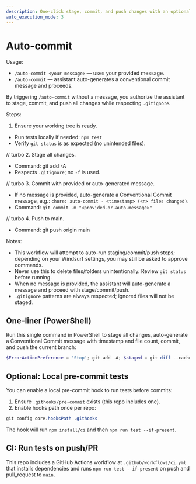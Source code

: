 ```yaml
---
description: One-click stage, commit, and push changes with an optional commit message (auto-generated if omitted).
auto_execution_mode: 3
---
```


# Auto-commit

Usage:

- `/auto-commit <your message>` — uses your provided message.
- `/auto-commit` — assistant auto-generates a conventional commit message and proceeds.

By triggering `/auto-commit` without a message, you authorize the assistant to stage, commit, and push all changes while respecting `.gitignore`.

Steps:

1. Ensure your working tree is ready.

- Run tests locally if needed: `npm test`
- Verify `git status` is as expected (no unintended files).

// turbo
2. Stage all changes.

- Command: git add -A
- Respects `.gitignore`; no `-f` is used.

// turbo
3. Commit with provided or auto-generated message.

- If no message is provided, auto-generate a Conventional Commit message, e.g.: `chore: auto-commit - <timestamp> (<n> files changed)`.
- Command: `git commit -m "<provided-or-auto-message>"`

// turbo
4. Push to main.

- Command: git push origin main

Notes:

- This workflow will attempt to auto-run staging/commit/push steps; depending on your Windsurf settings, you may still be asked to approve commands.
- Never use this to delete files/folders unintentionally. Review `git status` before running.
- When no message is provided, the assistant will auto-generate a message and proceed with stage/commit/push.
- `.gitignore` patterns are always respected; ignored files will not be staged.

## One-liner (PowerShell)

Run this single command in PowerShell to stage all changes, auto-generate a Conventional Commit message with timestamp and file count, commit, and push the current branch:

```powershell
$ErrorActionPreference = 'Stop'; git add -A; $staged = git diff --cached --name-only; if ([string]::IsNullOrWhiteSpace($staged)) { Write-Output 'No changes staged. Skipping commit and push.' } else { $n = ($staged | Measure-Object -Line).Lines; $ts = Get-Date -Format "yyyy-MM-dd HH:mm zzz"; git commit -m "chore: auto-commit - $ts ($n files changed)"; git push origin HEAD }
```

## Optional: Local pre-commit tests

You can enable a local pre-commit hook to run tests before commits:

1. Ensure `.githooks/pre-commit` exists (this repo includes one).
2. Enable hooks path once per repo:

```powershell
git config core.hooksPath .githooks
```

The hook will run `npm install/ci` and then `npm run test --if-present`.

## CI: Run tests on push/PR

This repo includes a GitHub Actions workflow at `.github/workflows/ci.yml` that installs dependencies and runs `npm run test --if-present` on push and pull_request to `main`.
